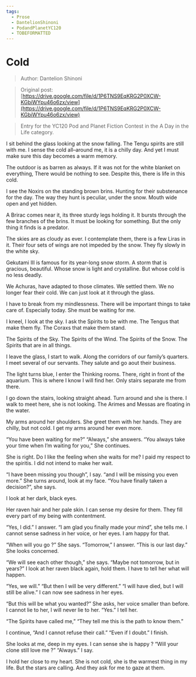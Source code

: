 ```yaml
---
tags:
  - Prose
  - DantelionShinoni
  - PodandPlanetYC120
  - TOBEFORMATTED
---
```


# Cold

> Author: Dantelion Shinoni

> Original post: [https://drive.google.com/file/d/1P6TNS9EqKRG2P0XCW-KGbiWYpu46o6zx/view](https://drive.google.com/file/d/1P6TNS9EqKRG2P0XCW-KGbiWYpu46o6zx/view)

> Entry for the YC120 Pod and Planet Fiction Contest in the A Day in the Life category.


I sit behind the glass looking at the snow falling.
The Tengu spirits are still with me.
I sense the cold all–around me, it is a chilly day.
And yet I must make sure this day becomes a warm memory.

The outdoor is as barren as always.
If it was not for the white blanket on everything,
There would be nothing to see.
Despite this, there is life in this cold.

I see the Noxirs on the standing brown brins.
Hunting for their substenance for the day.
The way they hunt is peculiar, under the snow.
Mouth wide open and yet hidden.

A Brirac comes near it, its three sturdy legs holding it.
It bursts through the few branches of the brins.
It must be looking for something.
But the only thing it finds is a predator.

The skies are as cloudy as ever.
I contemplate them, there is a few Liras in it.
Their four sets of wings are not impeded by the snow.
They fly slowly in the white sky.

Gekutami III is famous for its year-long snow storm.
A storm that is gracious, beautiful.
Whose snow is light and crystalline.
But whose cold is no less deadly.

We Achuras, have adapted to those climates.
We settled them.
We no longer fear their cold.
We can just look at it through the glass.

I have to break from my mindlessness.
There will be important things to take care of.
Especially today.
She must be waiting for me.

I kneel, I look at the sky.
I ask the Spirits to be with me.
The Tengus that make them fly.
The Coraxs that make them stand.

The Spirits of the Sky.
The Spirits of the Wind.
The Spirits of the Snow.
The Spirits that are in all things.

I leave the glass, I start to walk.
Along the corridors of our family’s quarters.
I meet several of our servants.
They salute and go aout their business.

The light turns blue, I enter the Thinking rooms.
There, right in front of the aquarium.
This is where I know I will find her.
Only stairs separate me from there.

I go down the stairs, looking straight ahead.
Turn around and she is there.
I walk to meet here, she is not looking.
The Arimes and Messas are floating in the water.

My arms around her shoulders.
She greet them with her hands.
They are chilly, but not cold.
I get my arms around her even more.

“You have been waiting for me?”
“Always,” she answers.
“You always take your time when I’m waiting for you,”
She continues.

She is right.
Do I like the feeling when she waits for me?
I paid my respect to the spiritis.
I did not intend to make her wait.

“I have been missing you though”, I say.
“and I will be missing you even more.”
She turns around, look at my face.
“You have finally taken a decision?”, she says.

I look at her dark, black eyes.

Her raven hair and her pale skin.
I can sense my desire for them.
They fill every part of my being with contentment.

“Yes, I did.” I answer.
“I am glad you finally made your mind”, she tells me.
I cannot sense sadness in her voice, or her eyes.
I am happy for that.

“When will you go ?” She says.
“Tomorrow,” I answer.
“This is our last day.”
She looks concerned.

“We will see each other though,” she says.
“Maybe not tomorrow, but in years?”
I look at her raven black again, hold them.
I have to tell her what will happen.

“Yes, we will.”
“But then I will be very different.”
“I will have died, but I will still be alive.”
I can now see sadness in her eyes.

“But this will be what you wanted?”
She asks, her voice smaller than before.
I cannot lie to her, I will never lie to her.
“Yes.” I tell her.

“The Spirits have called me,”
“They tell me this is the path to know them.”

I continue, “And I cannot refuse their call.”
“Even if I doubt.” I finish.

She looks at me, deep in my eyes.
I can sense she is happy ?
“Will your clone still love me ?”
“Always.” I say.

I hold her close to my heart.
She is not cold, she is the warmest thing in my life.
But the stars are calling.
And they ask for me to gaze at them.